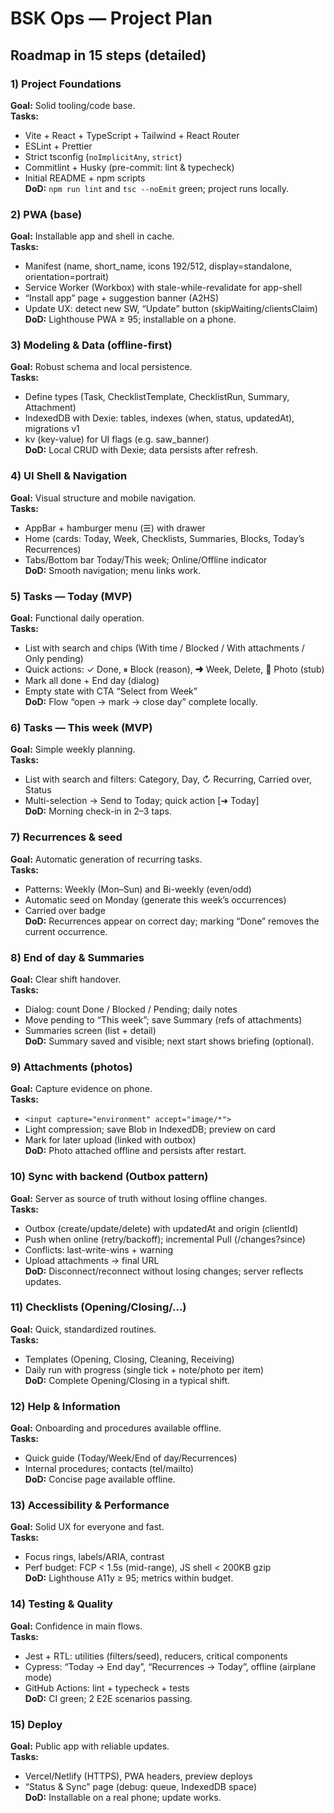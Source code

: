 # BSK Ops — Project Plan

## Roadmap in 15 steps (detailed)

### 1) Project Foundations

**Goal:** Solid tooling/code base.  
**Tasks:**

- Vite + React + TypeScript + Tailwind + React Router
- ESLint + Prettier
- Strict tsconfig (`noImplicitAny`, `strict`)
- Commitlint + Husky (pre-commit: lint & typecheck)
- Initial README + npm scripts  
  **DoD:** `npm run lint` and `tsc --noEmit` green; project runs locally.

### 2) PWA (base)

**Goal:** Installable app and shell in cache.  
**Tasks:**

- Manifest (name, short_name, icons 192/512, display=standalone, orientation=portrait)
- Service Worker (Workbox) with stale-while-revalidate for app-shell
- “Install app” page + suggestion banner (A2HS)
- Update UX: detect new SW, “Update” button (skipWaiting/clientsClaim)  
  **DoD:** Lighthouse PWA ≥ 95; installable on a phone.

### 3) Modeling & Data (offline-first)

**Goal:** Robust schema and local persistence.  
**Tasks:**

- Define types (Task, ChecklistTemplate, ChecklistRun, Summary, Attachment)
- IndexedDB with Dexie: tables, indexes (when, status, updatedAt), migrations v1
- kv (key-value) for UI flags (e.g. saw_banner)  
  **DoD:** Local CRUD with Dexie; data persists after refresh.

### 4) UI Shell & Navigation

**Goal:** Visual structure and mobile navigation.  
**Tasks:**

- AppBar + hamburger menu (☰) with drawer
- Home (cards: Today, Week, Checklists, Summaries, Blocks, Today’s Recurrences)
- Tabs/Bottom bar Today/This week; Online/Offline indicator  
  **DoD:** Smooth navigation; menu links work.

### 5) Tasks — Today (MVP)

**Goal:** Functional daily operation.  
**Tasks:**

- List with search and chips (With time / Blocked / With attachments / Only pending)
- Quick actions: ✓ Done, ⏸ Block (reason), ➜ Week, Delete, 📎 Photo (stub)
- Mark all done + End day (dialog)
- Empty state with CTA “Select from Week”  
  **DoD:** Flow “open → mark → close day” complete locally.

### 6) Tasks — This week (MVP)

**Goal:** Simple weekly planning.  
**Tasks:**

- List with search and filters: Category, Day, ↻ Recurring, Carried over, Status
- Multi-selection → Send to Today; quick action [➜ Today]  
  **DoD:** Morning check-in in 2–3 taps.

### 7) Recurrences & seed

**Goal:** Automatic generation of recurring tasks.  
**Tasks:**

- Patterns: Weekly (Mon–Sun) and Bi-weekly (even/odd)
- Automatic seed on Monday (generate this week’s occurrences)
- Carried over badge  
  **DoD:** Recurrences appear on correct day; marking “Done” removes the current occurrence.

### 8) End of day & Summaries

**Goal:** Clear shift handover.  
**Tasks:**

- Dialog: count Done / Blocked / Pending; daily notes
- Move pending to “This week”; save Summary (refs of attachments)
- Summaries screen (list + detail)  
  **DoD:** Summary saved and visible; next start shows briefing (optional).

### 9) Attachments (photos)

**Goal:** Capture evidence on phone.  
**Tasks:**

- `<input capture="environment" accept="image/*">`
- Light compression; save Blob in IndexedDB; preview on card
- Mark for later upload (linked with outbox)  
  **DoD:** Photo attached offline and persists after restart.

### 10) Sync with backend (Outbox pattern)

**Goal:** Server as source of truth without losing offline changes.  
**Tasks:**

- Outbox (create/update/delete) with updatedAt and origin (clientId)
- Push when online (retry/backoff); incremental Pull (/changes?since)
- Conflicts: last-write-wins + warning
- Upload attachments → final URL  
  **DoD:** Disconnect/reconnect without losing changes; server reflects updates.

### 11) Checklists (Opening/Closing/…)

**Goal:** Quick, standardized routines.  
**Tasks:**

- Templates (Opening, Closing, Cleaning, Receiving)
- Daily run with progress (single tick + note/photo per item)  
  **DoD:** Complete Opening/Closing in a typical shift.

### 12) Help & Information

**Goal:** Onboarding and procedures available offline.  
**Tasks:**

- Quick guide (Today/Week/End of day/Recurrences)
- Internal procedures; contacts (tel/mailto)  
  **DoD:** Concise page available offline.

### 13) Accessibility & Performance

**Goal:** Solid UX for everyone and fast.  
**Tasks:**

- Focus rings, labels/ARIA, contrast
- Perf budget: FCP < 1.5s (mid-range), JS shell < 200KB gzip  
  **DoD:** Lighthouse A11y ≥ 95; metrics within budget.

### 14) Testing & Quality

**Goal:** Confidence in main flows.  
**Tasks:**

- Jest + RTL: utilities (filters/seed), reducers, critical components
- Cypress: “Today → End day”, “Recurrences → Today”, offline (airplane mode)
- GitHub Actions: lint + typecheck + tests  
  **DoD:** CI green; 2 E2E scenarios passing.

### 15) Deploy

**Goal:** Public app with reliable updates.  
**Tasks:**

- Vercel/Netlify (HTTPS), PWA headers, preview deploys
- “Status & Sync” page (debug: queue, IndexedDB space)  
  **DoD:** Installable on a real phone; update works.
